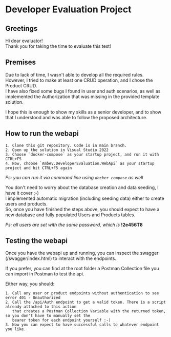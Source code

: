 # Developer Evaluation Project

## Greetings
Hi dear evaluator!<br />
Thank you for taking the time to evaluate this test!

## Premises
Due to lack of time, I wasn't able to develop all the required rules.<br />
However, I tried to make at least one CRUD operation, and I chose the Product CRUD.<br />
I have also fixed some bugs I found in user and auth scenarios, as well as implemented the Authorization that was missing in the provided template solution.

I hope this is enough to show my skills as a senior developer, and to show that I understood and was able to follow the proposed architecture.<br />

## How to run the webapi
```
1. Clone this git repository. Code is in main branch.
2. Open up the solution in Visual Studio 2022
3. Choose `docker-compose` as your startup project, and run it with CTRL+F5
4. Now, choose `Ambev.DeveloperEvaluation.WebApi` as your startup project and hit CTRL+F5 again
```
*Ps: you can run it via command line using `docker compose` as well*

You don't need to worry about the database creation and data seeding, I have it cover ;-)<br />
I implemented automatic migration (including seeding data) either to create users and products.<br />
So, once you have finished the steps above, you should expect to have a new database and fully populated Users and Products tables.<br />

*Ps: all users are set with the same password, which is* **!2e456T8**

## Testing the webapi
Once you have the webapi up and running, you can inspect the swagger (/swagger/index.html) to interact with the endpoints.

If you prefer, you can find at the root folder a Postman Collection file you can import in Postman to test the api.

Either way, you should:
```
1. Call any user or product endpoints without authentication to see error 401 - Unauthorized
2. Call the /api/Auth endpoint to get a valid token. There is a script already attached to this action 
   that creates a Postman Collection Variable with the returned token, so you don't have to manually set the 
   bearer token for each endpoint yourself :-)
3. Now you can expect to have successful calls to whatever endpoint you like.
```